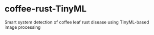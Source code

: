 # coffee-rust-TinyML
Smart system detection of coffee leaf rust disease using TinyML-based image processing
